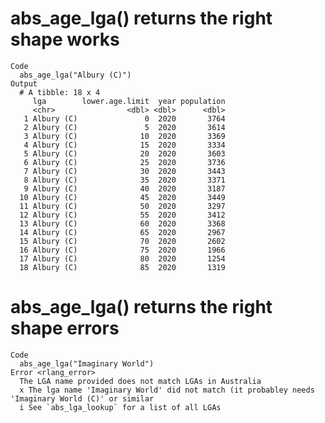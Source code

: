 # abs_age_lga() returns the right shape works

    Code
      abs_age_lga("Albury (C)")
    Output
      # A tibble: 18 x 4
         lga        lower.age.limit  year population
         <chr>                <dbl> <dbl>      <dbl>
       1 Albury (C)               0  2020       3764
       2 Albury (C)               5  2020       3614
       3 Albury (C)              10  2020       3369
       4 Albury (C)              15  2020       3334
       5 Albury (C)              20  2020       3603
       6 Albury (C)              25  2020       3736
       7 Albury (C)              30  2020       3443
       8 Albury (C)              35  2020       3371
       9 Albury (C)              40  2020       3187
      10 Albury (C)              45  2020       3449
      11 Albury (C)              50  2020       3297
      12 Albury (C)              55  2020       3412
      13 Albury (C)              60  2020       3368
      14 Albury (C)              65  2020       2967
      15 Albury (C)              70  2020       2602
      16 Albury (C)              75  2020       1966
      17 Albury (C)              80  2020       1254
      18 Albury (C)              85  2020       1319

# abs_age_lga() returns the right shape errors

    Code
      abs_age_lga("Imaginary World")
    Error <rlang_error>
      The LGA name provided does not match LGAs in Australia
      x The lga name 'Imaginary World' did not match (it probabley needs 'Imaginary World (C)' or similar
      i See `abs_lga_lookup` for a list of all LGAs

